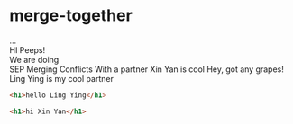 # merge-together
...  
HI Peeps!  
We are doing  
SEP
Merging 
Conflicts
With a partner
Xin Yan is cool 
Hey, got any grapes!
Ling Ying is my cool partner


```html
<h1>hello Ling Ying</h1>

```
```html
<h1>hi Xin Yan</h1>
```
